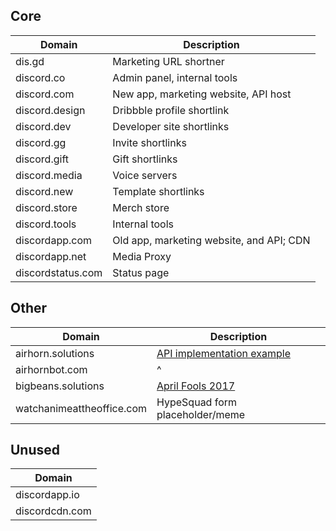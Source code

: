 ## Core

| Domain            | Description                              |
|-------------------|------------------------------------------|
| dis.gd            | Marketing URL shortner                   |
| discord.co        | Admin panel, internal tools              |
| discord.com       | New app, marketing website, API host     |
| discord.design    | Dribbble profile shortlink               |
| discord.dev       | Developer site shortlinks                |
| discord.gg        | Invite shortlinks                        |
| discord.gift      | Gift shortlinks                          |
| discord.media     | Voice servers                            |
| discord.new       | Template shortlinks                      |
| discord.store     | Merch store                              |
| discord.tools     | Internal tools                           |
| discordapp.com    | Old app, marketing website, and API; CDN |
| discordapp.net    | Media Proxy                              |
| discordstatus.com | Status page                              |

## Other

| Domain                    | Description                                                         |
|---------------------------|---------------------------------------------------------------------|
| airhorn.solutions         | [API implementation example](https://github.com/discord/airhornbot) |
| airhornbot.com            | ^                                                                   |
| bigbeans.solutions        | [April Fools 2017](https://youtu.be/9Z4GW6Vd6NI)                    |
| watchanimeattheoffice.com | HypeSquad form placeholder/meme                                     |

## Unused

| Domain         |
|----------------|
| discordapp.io  |
| discordcdn.com |
